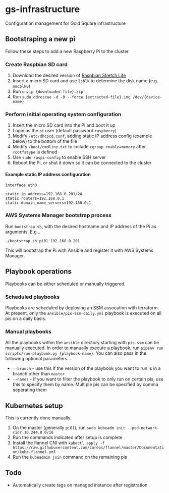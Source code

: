# gs-infrastructure
Configuration management for Gold Square infrastructure

## Bootstraping a new pi

Follow these steps to add a new Raspberry Pi to the cluster.

### Create Raspbian SD card

1. Download the desired version of [Raspbian Stretch Lite](https://www.raspberrypi.org/downloads/raspbian/)
1. Insert a micro SD card and use `lsblk` to determine the disk name (e.g. `mmcblk0`)
1. Run `unzip {downloaded-file}.zip`
1. Run `sudo ddrescue -d -D --force {extracted-file}.img /dev/{device-name}`

### Perform initial operating system configuration

1. Insert the micro SD card into the Pi and boot it up
1. Login as the `pi` user (default password `raspberry`)
1. Modify `/etc/dhcpcd.conf`, adding static IP address config (example below) to the bottom of the file
1. Modify `/boot/cmdline.txt` to include `cgroup_enable=memory` after `rootfstype` is defined
1. Use `sudo raspi-config` to enable SSH server
1. Reboot the Pi, or shut it down so it can be connected to the cluster

#### Example static IP address configuration

```
interface eth0

static ip_address=192.168.0.201/24
static routers=192.168.0.1
static domain_name_servers=192.168.0.1
```

### AWS Systems Manager bootstrap process

Run `bootstrap.sh`, with the desired hostname and IP address of the Pi as arguments. E.g...

```
./bootstrap.sh pi01 192.168.0.201
```

This will bootstrap the Pi with Ansible and register it with AWS Systems Manager.

## Playbook operations

Playbooks can be either scheduled or manually triggered.

### Scheduled playbooks

Playbooks are scheduled by deploying an SSM assocation with terraform. At present, only the `ansible/pis-ssm-daily.yml` playbook is executed on all pis on a daily basis.

### Manual playbooks

All the playbooks within the `ansible` directory starting with `pis-ssm` can be manually executed. In order to manually execute a playbook, run `pipenv run scripts/run-playbook.py {playbook-name}`. You can also pass in the following optional parameters...

* `--branch` - use this if the version of the playbook you want to run is in a branch other than `master`
* `--names` - if you want to filter the playbook to only run on certain pis, use this to specify them by name. Multiple pis can be specified by comma seperating them

## Kubernetes setup

This is currently done manually.

1. On the master (generally `pi01`), run `sudo kubeadm init --pod-network-cidr 10.244.0.0/16`
1. Run the commands indicated after setup is complete
1. Install the flannel CNI with `kubectl apply -f https://raw.githubusercontent.com/coreos/flannel/master/Documentation/kube-flannel.yml`
1. Run the `kubeadmin join` command on the remaining pis

## Todo

* Automatically create tags on managed instance after registration
